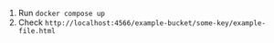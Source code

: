 1. Run `docker compose up`
2. Check `http://localhost:4566/example-bucket/some-key/example-file.html`
